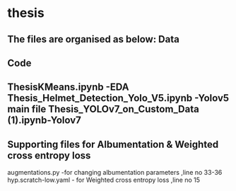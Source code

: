 # thesis
The files are organised as below:
Data
--------------------------------------
Code
----------------------------------
ThesisKMeans.ipynb -EDA
Thesis_Helmet_Detection_Yolo_V5.ipynb -Yolov5 main file
Thesis_YOLOv7_on_Custom_Data (1).ipynb-Yolov7 
--------------------------------------
Supporting files for Albumentation & Weighted cross entropy loss 
-----------------------------------------------------------------
augmentations.py -for changing albumentation parameters ,line no 33-36
hyp.scratch-low.yaml - for Weighted cross entropy loss ,line no 15 
